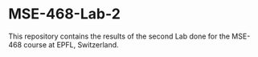 # MSE-468-Lab-2

This repository contains the results of the second Lab done for the MSE-468 course at EPFL, Switzerland.
